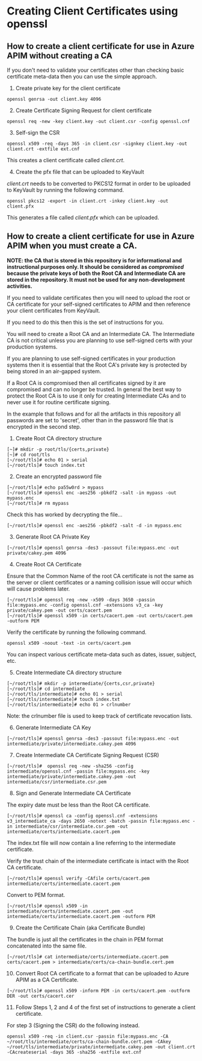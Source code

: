 # Creating Client Certificates using openssl
## How to create a client certificate for use in Azure APIM without creating a CA

If you don't need to validate your certificates other than checking basic certificate meta-data then you can use the simple approach.

1. Create private key for the client certificate

```
openssl genrsa -out client.key 4096
```

2. Create Certificate Signing Request for client certificate

```
openssl req -new -key client.key -out client.csr -config openssl.cnf
```

3. Self-sign the CSR

```
openssl x509 -req -days 365 -in client.csr -signkey client.key -out client.crt -extfile ext.cnf
```
This creates a client certificate called _client.crt_.

4. Create the pfx file that can be uploaded to KeyVault

_client.crt_ needs to be converted to PKCS12 format in order to be uploaded to KeyVault by running the following command.

```
openssl pkcs12 -export -in client.crt -inkey client.key -out client.pfx
```
This generates a file called _client.pfx_ which can be uploaded.

## How to create a client certificate for use in Azure APIM when you must create a CA.

__NOTE: the CA that is stored in this repository is for informational and instructional purposes only. It should be considered as _compromised_ because the private keys of both the Root CA and Intermediate CA are stored in the repository. It must not be used for any non-development activities.__

If you need to validate certificates then you will need to upload the root or CA certificate for your self-signed certificates to APIM and then reference your client certificates from KeyVault.

If you need to do this then this is the set of instructions for you.

You will need to create a Root CA and an Intermediate CA. The Intermediate CA is not critical unless you are planning to use self-signed certs with your production systems. 

If you are planning to use self-signed certificates in your production systems then it is essential that the Root CA's private key is protected by being stored in an air-gapped system. 

If a Root CA is compromised then all certificates signed by it are compromised and can no longer be trusted. In general the best way to protect the Root CA is to use it only for creating Intermediate CAs and to never use it for routine certificate signing.

In the example that follows and for all the artifacts in this repository all passwords are set to 'secret', other than in the password file that is encrypted in the second step.

1. Create Root CA directory structure

```
[~]# mkdir -p root/tls/{certs,private}
[~]# cd root/tls
[~/root/tls]# echo 01 > serial
[~/root/tls]# touch index.txt
```

2.  Create an encrypted password file

```
[~/root/tls]# echo pa55w0rd > mypass
[~/root/tls]# openssl enc -aes256 -pbkdf2 -salt -in mypass -out mypass.enc
[~/root/tls]# rm mypass
```
Check this has worked by decrypting the file...
```
[~/root/tls]# openssl enc -aes256 -pbkdf2 -salt -d -in mypass.enc
```

3. Generate Root CA Private Key

```
[~/root/tls]# openssl genrsa -des3 -passout file:mypass.enc -out private/cakey.pem 4096
```

4. Create Root CA Certificate

Ensure that the Common Name of the root CA certificate is not the same as the server or client certificates or a naming collision issue will occur which will cause problems later.

```
[~/root/tls]# openssl req -new -x509 -days 3650 -passin file:mypass.enc -config openssl.cnf -extensions v3_ca -key private/cakey.pem -out certs/cacert.pem
[~/root/tls]# openssl x509 -in certs/cacert.pem -out certs/cacert.pem -outform PEM
```

Verify the certificate by running the following command.

```
openssl x509 -noout -text -in certs/cacert.pem
```

You can inspect various certificate meta-data such as dates, issuer, subject, etc.

5. Create Intermediate CA directory structure

```
[~/root/tls]# mkdir -p intermediate/{certs,csr,private}
[~/root/tls]# cd intermediate
[~/root/tls/intermediate]# echo 01 > serial
[~/root/tls/intermediate]# touch index.txt
[~/root/tls/intermediate]# echo 01 > crlnumber
```
Note: the crlnumber file is used to keep track of certificate revocation lists.

6. Generate Intermediate CA Key

```
[~/root/tls]# openssl genrsa -des3 -passout file:mypass.enc -out intermediate/private/intermediate.cakey.pem 4096
```

7. Create Intermediate CA Certificate Signing Request (CSR)

```
[~/root/tls]#  openssl req -new -sha256 -config intermediate/openssl.cnf -passin file:mypass.enc -key intermediate/private/intermediate.cakey.pem -out intermediate/csr/intermediate.csr.pem
```
8. Sign and Generate Intermediate CA Certificate

The expiry date must be less than the Root CA certificate.

```
[~/root/tls]# openssl ca -config openssl.cnf -extensions v3_intermediate_ca -days 2650 -notext -batch -passin file:mypass.enc -in intermediate/csr/intermediate.csr.pem -out intermediate/certs/intermediate.cacert.pem
```

The index.txt file will now contain a line referring to the intermediate certificate.

Verify the trust chain of the intermediate certificate is intact with the Root CA certificate.

```
[~/root/tls]# openssl verify -CAfile certs/cacert.pem intermediate/certs/intermediate.cacert.pem
```

Convert to PEM format.

```
[~/root/tls]# openssl x509 -in intermediate/certs/intermediate.cacert.pem -out intermediate/certs/intermediate.cacert.pem -outform PEM
```

9. Create the Certificate Chain (aka Certificate Bundle)

The bundle is just all the certificates in the chain in PEM format concatenated into the same file.

```
[~/root/tls]# cat intermediate/certs/intermediate.cacert.pem certs/cacert.pem > intermediate/certs/ca-chain-bundle.cert.pem
```

10. Convert Root CA certificate to a format that can be uploaded to Azure APIM as a CA Certificate.

```
[~/root/tls]# openssl x509 -inform PEM -in certs/cacert.pem -outform DER -out certs/cacert.cer
```

11. Follow Steps 1, 2 and 4 of the first set of instructions to generate a client certificate. 

For step 3 (Signing the CSR) do the following instead.

```
openssl x509 -req -in client.csr -passin file:mypass.enc -CA ~/root/tls/intermediate/certs/ca-chain-bundle.cert.pem -CAkey ~/root/tls/intermediate/private/intermediate.cakey.pem -out client.crt -CAcreateserial -days 365 -sha256 -extfile ext.cnf
```
